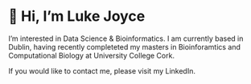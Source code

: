#
 # 👋 Hi, I’m Luke Joyce
I’m interested in Data Science & Bioinformatics. I am currently based in Dublin, having recently completeted my masters in Bioinforamtics and Computational Biology at University College Cork. 
  
If you would like to contact me, please visit my LinkedIn.
<!---
lukeJjoyce/lukeJjoyce is a ✨ special ✨ repository because its `README.md` (this file) appears on your GitHub profile.
You can click the Preview link to take a look at your changes.
--->
